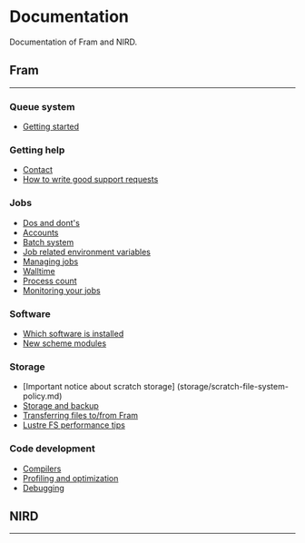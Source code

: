 # Documentation

Documentation of Fram and NIRD.


## Fram
---------------------------------------

### Queue system

* [Getting started](slurm/slurm_introduction.md)
 
### Getting help
* [Contact](support/contact.md)
* [How to write good support requests](support/how_to_write_good_support_requests.md)

### Jobs
* [Dos and dont's](jobs/dos_and_donts.md)
* [Accounts](jobs/accounts.md)
* [Batch system](jobs/batch_system.md)
* [Job related environment variables](jobs/job_related_environment_variables.md)
* [Managing jobs](jobs/managing_jobs.md)
* [Walltime](jobs/walltime.md)
* [Process count](jobs/process_count.md)
* [Monitoring your jobs](jobs/monitoring_your_jobs.md)

### Software
* [Which software is installed](software/which_software_is_installed.md)
* [New scheme modules](software/new_scheme_modules.md)

### Storage
* [Important notice about scratch storage] (storage/scratch-file-system-policy.md)
* [Storage and backup](storage/storage_and_backup.md)
* [Transferring files to/from Fram](storage/transferring_files_to_from_fram.md)
* [Lustre FS performance tips](storage/lustre_FS_performance_tips.md)

### Code development
* [Compilers](code_development/compilers.md)
* [Profiling and optimization](code_development/profiling_and_optimization.md)
* [Debugging](code_development/debugging.md)


## NIRD
---------------------------------------


